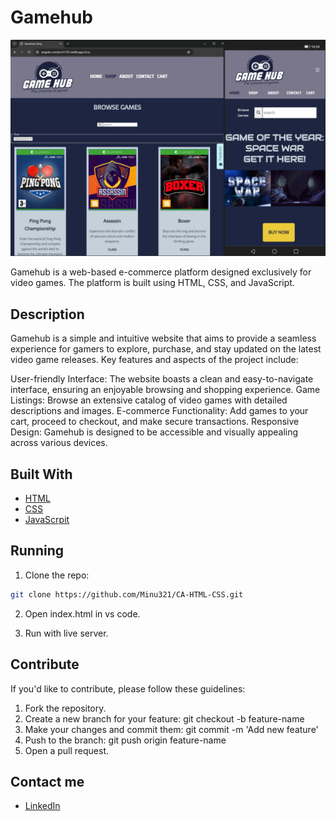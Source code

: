 # Gamehub

![image](GhShowcase.jpg)

Gamehub is a web-based e-commerce platform designed exclusively for video games. The platform is built using HTML, CSS, and JavaScript.

## Description

Gamehub is a simple and intuitive website that aims to provide a seamless experience for gamers to explore, purchase, and stay updated on the latest video game releases. Key features and aspects of the project include:

User-friendly Interface: The website boasts a clean and easy-to-navigate interface, ensuring an enjoyable browsing and shopping experience.
Game Listings: Browse an extensive catalog of video games with detailed descriptions and images.
E-commerce Functionality: Add games to your cart, proceed to checkout, and make secure transactions.
Responsive Design: Gamehub is designed to be accessible and visually appealing across various devices.

## Built With

- [HTML](https://developer.mozilla.org/en-US/docs/Web/HTML)
- [CSS](https://developer.mozilla.org/en-US/docs/Web/CSS)
- [JavaScrpit](https://developer.mozilla.org/en-US/docs/Web/JavaScript)

## Running

1. Clone the repo:

```bash
git clone https://github.com/Minu321/CA-HTML-CSS.git
```

2. Open index.html in vs code.

3. Run with live server.

## Contribute

If you'd like to contribute, please follow these guidelines:

1. Fork the repository.
2. Create a new branch for your feature: git checkout -b feature-name
3. Make your changes and commit them: git commit -m 'Add new feature'
4. Push to the branch: git push origin feature-name
5. Open a pull request.

## Contact me

- [LinkedIn](https://www.linkedin.com/in/mina-roseth-beni-652b90292/)
